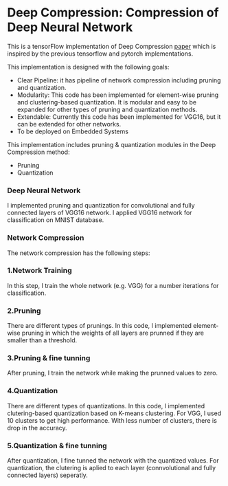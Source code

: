 # Deep Compression: Compression of Deep Neural Network

This is a tensorFlow implementation of Deep Compression [paper](https://arxiv.org/abs/1510.00149) which is inspired by the previous tensorflow and pytorch implementations.

This implementation is designed with the following goals:
- Clear Pipeline: it has pipeline of network compression including pruning and quantization.
- Modularity: This code has been implemented for element-wise pruning and clustering-based quantization. It is modular and easy to be expanded for other types of pruning and quantization methods.
- Extendable: Currently this code has been implemented for VGG16, but it can be extended for other networks.
- To be deployed on Embedded Systems 

This implementation includes pruning & quantization modules in the Deep Compression method:

- Pruning
- Quantization

### Deep Neural Network
I implemented pruning and quantization for convolutional and fully connected layers of VGG16 network. I applied VGG16 network for classification on MNIST database. 

### Network Compression
The network compression has the following steps:

### 1.Network Training 
In this step, I train the whole network (e.g. VGG) for a number iterations for classification.

### 2.Pruning
There are different types of prunings. In this code, I implemented element-wise pruning in which the weights of all layers are prunned if they are smaller than a threshold.

### 3.Pruning & fine tunning
After pruning, I train the network while making the prunned values to zero.  

### 4.Quantization
There are different types of quantizations. In this code, I implemented clutering-based quantization based on K-means clustering.
For VGG, I used 10 clusters to get high performance. With less number of clusters, there is drop in the accuracy.

### 5.Quantization & fine tunning
After quantization, I fine tunned the network with the quantized values.
For quantization, the clutering is aplied to each layer (connvolutional and fully connected layers) seperatly.









